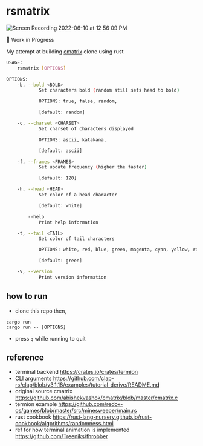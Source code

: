 # rsmatrix

![Screen Recording 2022-06-10 at 12 56 09 PM](https://user-images.githubusercontent.com/44766242/172987437-c2d6330a-4642-46c6-871f-1d7f79084eca.gif)

🚧 Work in Progress

My attempt at building [cmatrix](https://github.com/abishekvashok/cmatrix) clone using rust



```sh
USAGE:
    rsmatrix [OPTIONS]

OPTIONS:
    -b, --bold <BOLD>
            Set characters bold (random still sets head to bold)

            OPTIONS: true, false, random,

            [default: random]

    -c, --charset <CHARSET>
            Set charset of characters displayed

            OPTIONS: ascii, katakana,

            [default: ascii]

    -f, --frames <FRAMES>
            Set update frequency (higher the faster)

            [default: 120]

    -h, --head <HEAD>
            Set color of a head character

            [default: white]

        --help
            Print help information

    -t, --tail <TAIL>
            Set color of tail characters

            OPTIONS: white, red, blue, green, magenta, cyan, yellow, random, rainbow, r,g,b

            [default: green]

    -V, --version
            Print version information
```

## how to run

- clone this repo then, 

```
cargo run
cargo run -- [OPTIONS]
```

- press `q` while running to quit

## reference

- terminal backend https://crates.io/crates/termion
- CLI arguments https://github.com/clap-rs/clap/blob/v3.1.18/examples/tutorial_derive/README.md
- original source cmatrix https://github.com/abishekvashok/cmatrix/blob/master/cmatrix.c
- termion example https://github.com/redox-os/games/blob/master/src/minesweeper/main.rs
- rust cookbook https://rust-lang-nursery.github.io/rust-cookbook/algorithms/randomness.html
- ref for how terminal animation is implemented https://github.com/Treeniks/throbber
